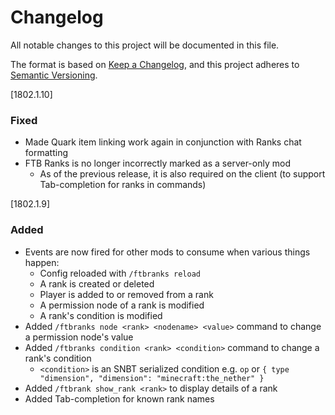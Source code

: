 # Changelog
All notable changes to this project will be documented in this file.

The format is based on [Keep a Changelog](https://keepachangelog.com/en/1.0.0/),
and this project adheres to [Semantic Versioning](https://semver.org/spec/v2.0.0.html).

[1802.1.10]

### Fixed
* Made Quark item linking work again in conjunction with Ranks chat formatting
* FTB Ranks is no longer incorrectly marked as a server-only mod
  * As of the previous release, it is also required on the client (to support Tab-completion for ranks in commands)

[1802.1.9]

### Added 
* Events are now fired for other mods to consume when various things happen:
  * Config reloaded with `/ftbranks reload`
  * A rank is created or deleted
  * Player is added to or removed from a rank
  * A permission node of a rank is modified
  * A rank's condition is modified
* Added `/ftbranks node <rank> <nodename> <value>` command to change a permission node's value
* Added `/ftbranks condition <rank> <condition>` command to change a rank's condition
  * `<condition>` is an SNBT serialized condition e.g. `op` or `{ type "dimension", "dimension": "minecraft:the_nether" }`
* Added `/ftbrank show_rank <rank>` to display details of a rank
* Added Tab-completion for known rank names

